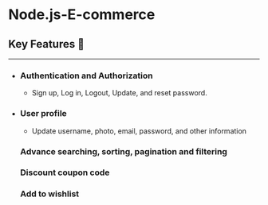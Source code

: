 <h1>Node.js-E-commerce</h1>

<h2> Key Features 📝</h2>
<hr>

<ul>
  <li><h3>Authentication and Authorization</h3></li>
  <ul>
    <li>Sign up, Log in, Logout, Update, and reset password.</li>
  </ul>
  <li><h3>User profile</h3></li>
  <ul>
    <li>Update username, photo, email, password, and other information</li>
  </ul>

<h3>Advance searching, sorting, pagination and filtering</h3>
<h3>Discount coupon code</h3>  

<h3>Add to wishlist</h3>
